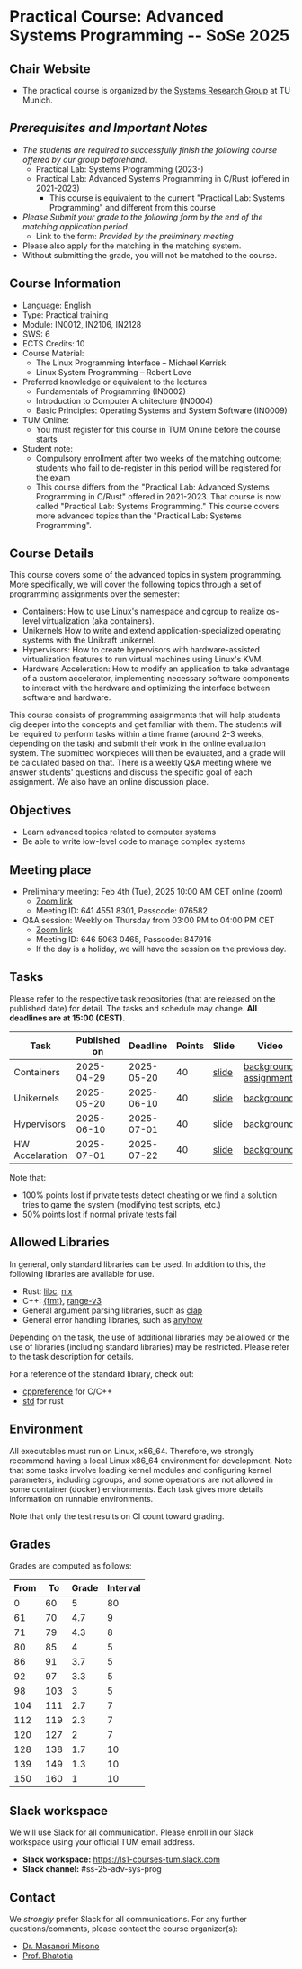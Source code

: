 # Practical Course: Advanced Systems Programming -- SoSe 2025

## Chair Website

- The practical course is organized by the [Systems Research Group](https://dse.in.tum.de/) at TU Munich.

## *Prerequisites and Important Notes*
- *The students are required to successfully finish the following course offered by our group beforehand.*
    - Practical Lab: Systems Programming (2023-)
    - Practical Lab: Advanced Systems Programming in C/Rust (offered in 2021-2023)
        - This course is equivalent to the current "Practical Lab: Systems Programming" and different from this course
- *Please Submit your grade to the following form by the end of the matching application period.*
    - Link to the form: *Provided by the preliminary meeting*
- Please also apply for the matching in the matching system.
- Without submitting the grade, you will not be matched to the course.

## Course Information
- Language: English
- Type: Practical training
- Module: IN0012, IN2106, IN2128
- SWS: 6
- ECTS Credits: 10
- Course Material:
    - The Linux Programming Interface – Michael Kerrisk
    - Linux System Programming – Robert Love
- Preferred knowledge or equivalent to the lectures
    - Fundamentals of Programming (IN0002)
    - Introduction to Computer Architecture (IN0004)
    - Basic Principles: Operating Systems and System Software (IN0009)
- TUM Online:
    - You must register for this course in TUM Online before the course starts
- Student note:
    - Compulsory enrollment after two weeks of the matching outcome; students who fail to de-register in this period will be registered for the exam
    - This course differs from the "Practical Lab: Advanced Systems Programming in C/Rust" offered in 2021-2023. That course is now called "Practical Lab: Systems Programming." This course covers more advanced topics than the "Practical Lab: Systems Programming".

## Course Details
This course covers some of the advanced topics in system programming. More specifically, we will cover the following topics through a set of programming assignments over the semester:

- Containers: How to use Linux's namespace and cgroup to realize os-level virtualization (aka containers).
- Unikernels How to write and extend application-specialized operating systems with the Unikraft unikernel.
- Hypervisors: How to create hypervisors with hardware-assisted virtualization features to run virtual machines using Linux's KVM.
- Hardware Acceleration: How to modify an application to take advantage of a custom accelerator, implementing necessary software components to interact with the hardware and optimizing the interface between software and hardware.

This course consists of programming assignments that will help students dig deeper into the concepts and get familiar with them. The students will be required to perform tasks within a time frame (around 2-3 weeks, depending on the task) and submit their work in the online evaluation system. The submitted workpieces will then be evaluated, and a grade will be calculated based on that. There is a weekly Q&A meeting where we answer students' questions and discuss the specific goal of each assignment. We also have an online discussion place.

## Objectives
- Learn advanced topics related to computer systems
- Be able to write low-level code to manage complex systems

## Meeting place

- Preliminary meeting: Feb 4th (Tue), 2025 10:00 AM CET online (zoom)
    - [Zoom link](https://tum-conf.zoom-x.de/j/64145518301?pwd=6D3J01pldvHkhhUsL6SSGebA69ax0I.1)
    - Meeting ID: 641 4551 8301, Passcode: 076582
- Q&A session: Weekly on Thursday from 03:00 PM to 04:00 PM CET
    - [Zoom link](https://tum-conf.zoom-x.de/j/64650630465?pwd=wmi18q2eU86vPm79ibM6riBvsSkD8V.1)
    - Meeting ID: 646 5063 0465, Passcode: 847916
    - If the day is a holiday, we will have the session on the previous day.

## Tasks

Please refer to the respective task repositories (that are released on the published date) for detail.
The tasks and schedule may change. **All deadlines are at 15:00 (CEST).**


| Task                                                                               | Published on | Deadline   | Points | Slide                                    | Video                                                                                  |
|------------------------------------------------------------------------------------|--------------|------------|--------|------------------------------------------|----------------------------------------------------------------------------------------|
| Containers                                                                         | 2025-04-29   | 2025-05-20 | 40     | [slide](./slides/01-containers.pdf)      | [background](https://youtu.be/GMs3kLteZvk), [assignment](https://youtu.be/INyb4Rj073U) |
| Unikernels                                                                         | 2025-05-20   | 2025-06-10 | 40     | [slide](./slides/02-unikernels.pdf)      | [background](https://youtu.be/ci2J0wOu-IY)                                             |
| Hypervisors                                                                        | 2025-06-10   | 2025-07-01 | 40     | [slide](./slides/03-hypervisors.pdf)     | [background](https://youtu.be/mdItNhzl44g)                                             |
| HW Accelaration                                                                    | 2025-07-01   | 2025-07-22 | 40     | [slide](./slides/04-hw-acceleration.pdf) | [background](https://youtu.be/uc4BeZIMdoU)                                             |

Note that:
- 100% points lost if private tests detect cheating or we find a solution tries to game the system (modifying test scripts, etc.)
- 50% points lost if normal private tests fail

## Allowed Libraries

In general, only standard libraries can be used. In addition to this, the following libraries are available for use.

- Rust: [libc](https://crates.io/crates/libc), [nix](https://crates.io/crates/nix)
- C++: [{fmt}](https://fmt.dev/latest/index.html), [range-v3](https://github.com/ericniebler/range-v3)
- General argument parsing libraries, such as [clap](https://crates.io/crates/clap)
- General error handling libraries, such as [anyhow](https://docs.rs/anyhow/latest/anyhow/)

Depending on the task, the use of additional libraries may be allowed or the use of libraries (including standard libraries) may be restricted. Please refer to the task description for details.

For a reference of the standard library, check out:
- [cppreference](https://en.cppreference.com/w/) for C/C++
- [std](https://doc.rust-lang.org/std/) for rust

## Environment

All executables must run on Linux, x86_64. Therefore, we strongly recommend having a local Linux x86_64 environment for development.
Note that some tasks involve loading kernel modules and configuring kernel parameters, including cgroups, and some operations are not allowed in some container (docker) environments.
Each task gives more details information on runnable environments.

Note that only the test results on CI count toward grading.

## Grades

Grades are computed as follows:

|From  |   To    | Grade    | Interval |
|------|---------|----------|----------|
|0     |60       |  5       |   80     |
|61    |70       |  4.7     |   9      |
|71    |79       |  4.3     |   8      |
|80    |85       |  4       |   5      |
|86    |91       |  3.7     |   5      |
|92    |97       |  3.3     |   5      |
|98    |103      |  3       |   5      |
|104   |111      |  2.7     |   7      |
|112   |119      |  2.3     |   7      |
|120   |127      |  2       |   7      |
|128   |138      |  1.7     |   10     |
|139   |149      |  1.3     |   10     |
|150   |160      |  1       |   10     |

## Slack workspace

We will use Slack for all communication. Please enroll in our Slack workspace using your official TUM email address.

- **Slack workspace:** https://ls1-courses-tum.slack.com
- **Slack channel:** #ss-25-adv-sys-prog

## Contact

We *strongly* prefer Slack for all communications. For any further questions/comments, please contact the course organizer(s):

- [Dr. Masanori Misono](https://mmisono.github.io/)
- [Prof. Bhatotia](https://dse.in.tum.de/bhatotia/)
